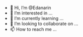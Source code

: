 - 👋 Hi, I’m @Edanarin
- 👀 I’m interested in ...
- 🌱 I’m currently learning ...
- 💞️ I’m looking to collaborate on ...
- 📫 How to reach me ...

<!---
Edanarin/Edanarin is a ✨ special ✨ repository because its `README.md` (this file) appears on your GitHub profile.
You can click the Preview link to take a look at your changes.
--->
